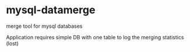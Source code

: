 # mysql-datamerge
merge tool for mysql databases

Application requires simple DB with one table to log the merging statistics (lost)
